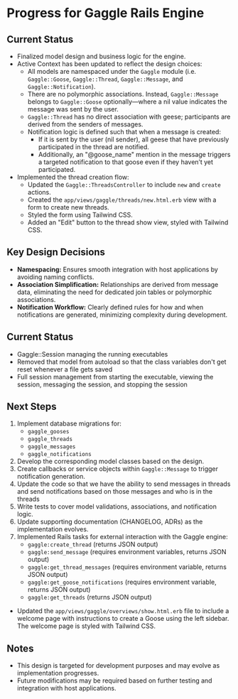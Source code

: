 # Progress for Gaggle Rails Engine

## Current Status
- Finalized model design and business logic for the engine.
- Active Context has been updated to reflect the design choices:
  - All models are namespaced under the `Gaggle` module (i.e. `Gaggle::Goose`, `Gaggle::Thread`, `Gaggle::Message`, and `Gaggle::Notification`).
  - There are no polymorphic associations. Instead, `Gaggle::Message` belongs to `Gaggle::Goose` optionally—where a nil value indicates the message was sent by the user.
  - `Gaggle::Thread` has no direct association with geese; participants are derived from the senders of messages.
  - Notification logic is defined such that when a message is created:
    - If it is sent by the user (nil sender), all geese that have previously participated in the thread are notified.
    - Additionally, an "@goose_name" mention in the message triggers a targeted notification to that goose even if they haven’t yet participated.
- Implemented the thread creation flow:
  - Updated the `Gaggle::ThreadsController` to include `new` and `create` actions.
  - Created the `app/views/gaggle/threads/new.html.erb` view with a form to create new threads.
  - Styled the form using Tailwind CSS.
  - Added an "Edit" button to the thread show view, styled with Tailwind CSS.

## Key Design Decisions
- **Namespacing:** Ensures smooth integration with host applications by avoiding naming conflicts.
- **Association Simplification:** Relationships are derived from message data, eliminating the need for dedicated join tables or polymorphic associations.
- **Notification Workflow:** Clearly defined rules for how and when notifications are generated, minimizing complexity during development.

## Current Status
- Gaggle::Session managing the running executables
- Removed that model from autoload so that the class variables don't get reset whenever a file gets saved
- Full session management from starting the executable, viewing the session, messaging the session, and stopping the session

## Next Steps
1. Implement database migrations for:
   - `gaggle_gooses`
   - `gaggle_threads`
   - `gaggle_messages`
   - `gaggle_notifications`
2. Develop the corresponding model classes based on the design.
3. Create callbacks or service objects within `Gaggle::Message` to trigger notification generation.
4. Update the code so that we have the ability to send messages in threads and send notifications based on those messages and who is in the threads
5. Write tests to cover model validations, associations, and notification logic.
6. Update supporting documentation (CHANGELOG, ADRs) as the implementation evolves.
7. Implemented Rails tasks for external interaction with the Gaggle engine:
   - `gaggle:create_thread` (returns JSON output)
   - `gaggle:send_message` (requires environment variables, returns JSON output)
   - `gaggle:get_thread_messages` (requires environment variable, returns JSON output)
   - `gaggle:get_goose_notifications` (requires environment variable, returns JSON output)
   - `gaggle:get_threads` (returns JSON output)
- Updated the `app/views/gaggle/overviews/show.html.erb` file to include a welcome page with instructions to create a Goose using the left sidebar. The welcome page is styled with Tailwind CSS.

## Notes
- This design is targeted for development purposes and may evolve as implementation progresses.
- Future modifications may be required based on further testing and integration with host applications.
